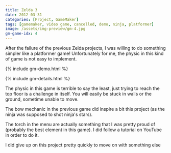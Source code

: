 ```yaml
---
title: Zelda 3
date: 2012-03-31
categories: [Project, GameMaker]
tags: [gamemaker, video game, cancelled, demo, ninja, platformer]
image: /assets/img-preview/gm-4.jpg
gm-game-idx: 4
---
```


After the failure of the previous Zelda projects, I was willing to do something simpler like a platformer game!
Unfortunately for me, the physic in this kind of game is not easy to implement.

{% include gm-demo.html %}

{% include gm-details.html %}

The physic in this game is terrible to say the least, just trying to reach the top floor is a challenge in itself.
You will easily be stuck in walls or the ground, sometime unable to move.

The bow mechanic in the previous game did inspire a bit this project (as the ninja was supposed to shot ninja's stars).

The torch in the menu are actually something that I was pretty proud of (probably the best element in this game).
I did follow a tutorial on YouTube in order to do it.

I did give up on this project pretty quickly to move on with something else
